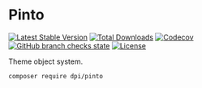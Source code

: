 # Pinto

[![Latest Stable Version](http://poser.pugx.org/dpi/pinto/v)](https://packagist.org/packages/dpi/pinto)
[![Total Downloads](http://poser.pugx.org/dpi/pinto/downloads)](https://packagist.org/packages/dpi/pinto)
[![Codecov](https://img.shields.io/codecov/c/github/dpi/pinto)][code-coverage]
[![GitHub branch checks state](https://img.shields.io/github/checks-status/dpi/pinto/main)][ci]
[![License](http://poser.pugx.org/dpi/pinto/license)](https://packagist.org/packages/dpi/pinto)

Theme object system.

```shell
composer require dpi/pinto
```

[ci]: https://github.com/dpi/pinto/actions
[code-coverage]: https://app.codecov.io/gh/dpi/pinto
